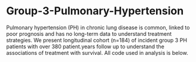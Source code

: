 # Group-3-Pulmonary-Hypertension
Pulmonary hypertension (PH) in chronic lung disease is common, linked to poor prognosis and has no long-term data to understand treatment strategies. We present longitudinal cohort (n=184) of incident group 3 PH patients with over 380 patient.years follow up to understand the associations of treatment with survival. All code used in analysis is below.

